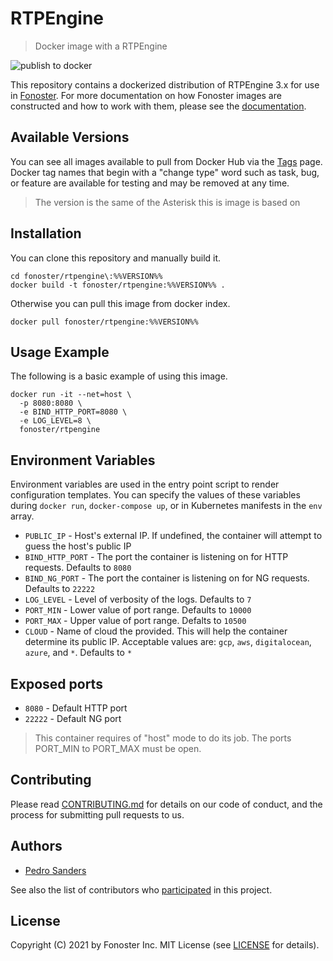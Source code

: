 # RTPEngine

> Docker image with a RTPEngine

![publish to docker](https://github.com/fonoster/rtpengine/workflows/publish%20to%20docker%20hub/badge.svg)

This repository contains a dockerized distribution of RTPEngine 3.x for use in [Fonoster](https://github.com/fonoster/fonoster). For more documentation on how Fonoster images are constructed and how to work with them, please see the [documentation](https://github.com/fonoster/fonoster).

## Available Versions

You can see all images available to pull from Docker Hub via the [Tags](https://hub.docker.com/repository/docker/fonoster/rtpengine/tags?page=1) page. Docker tag names that begin with a "change type" word such as task, bug, or feature are available for testing and may be removed at any time.

> The version is the same of the Asterisk this is image is based on

## Installation

You can clone this repository and manually build it.

```
cd fonoster/rtpengine\:%%VERSION%%
docker build -t fonoster/rtpengine:%%VERSION%% .
```

Otherwise you can pull this image from docker index.

```
docker pull fonoster/rtpengine:%%VERSION%%
```

## Usage Example

The following is a basic example of using this image.

```
docker run -it --net=host \
  -p 8080:8080 \
  -e BIND_HTTP_PORT=8080 \
  -e LOG_LEVEL=8 \
  fonoster/rtpengine
```

## Environment Variables

Environment variables are used in the entry point script to render configuration templates. You can specify the values of these variables during `docker run`, `docker-compose up`, or in Kubernetes manifests in the `env` array.

- `PUBLIC_IP` - Host's external IP. If undefined, the container will attempt to guess the host's public IP
- `BIND_HTTP_PORT` - The port the container is listening on for HTTP requests. Defaults to `8080`
- `BIND_NG_PORT` - The port the container is listening on for NG requests. Defaults to `22222`
- `LOG_LEVEL` - Level of verbosity of the logs. Defaults to `7`
- `PORT_MIN` - Lower value of port range. Defaults to `10000`
- `PORT_MAX` - Upper value of port range. Defalts to `10500`
- `CLOUD` - Name of cloud the provided. This will help the container determine its public IP. Acceptable values are: `gcp`, `aws`, `digitalocean`, `azure`, and `*`. Defaults to `*`

## Exposed ports

- `8080` - Default HTTP port
- `22222` - Default NG port

> This container requires of "host" mode to do its job. The ports PORT_MIN to PORT_MAX must be open.

## Contributing

Please read [CONTRIBUTING.md](https://github.com/fonoster/fonoster/blob/main/CONTRIBUTING.md) for details on our code of conduct, and the process for submitting pull requests to us.

## Authors

- [Pedro Sanders](https://github.com/psanders)

See also the list of contributors who [participated](https://github.com/fonoster/rtpengine/contributors) in this project.

## License

Copyright (C) 2021 by Fonoster Inc. MIT License (see [LICENSE](https://github.com/fonoster/fonoster/blob/main/LICENSE) for details).
